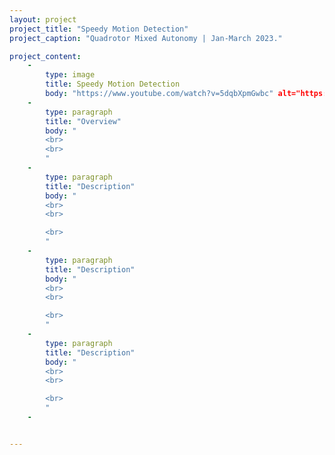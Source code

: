 ```yaml
---
layout: project
project_title: "Speedy Motion Detection"
project_caption: "Quadrotor Mixed Autonomy | Jan-March 2023."

project_content:
    - 
        type: image
        title: Speedy Motion Detection
        body: "https://www.youtube.com/watch?v=5dqbXpmGwbc" alt="https://www.w3schools.com/bootstrap4/paris.jpg
    -
        type: paragraph
        title: "Overview"
        body: " 
        <br>
        <br>
        "
    -
        type: paragraph
        title: "Description"
        body: "
        <br>
        <br>

        <br>
        "
    -
        type: paragraph
        title: "Description"
        body: "
        <br>
        <br>

        <br>
        "
    -
        type: paragraph
        title: "Description"
        body: "
        <br>
        <br>

        <br>
        "
    -


---
```


